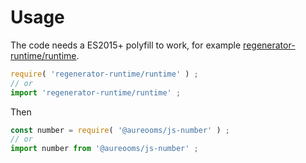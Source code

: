 # Usage

The code needs a ES2015+ polyfill to work, for example
[regenerator-runtime/runtime](https://babeljs.io/docs/usage/polyfill).
```js
require( 'regenerator-runtime/runtime' ) ;
// or
import 'regenerator-runtime/runtime' ;
```

Then
```js
const number = require( '@aureooms/js-number' ) ;
// or
import number from '@aureooms/js-number' ;
```

